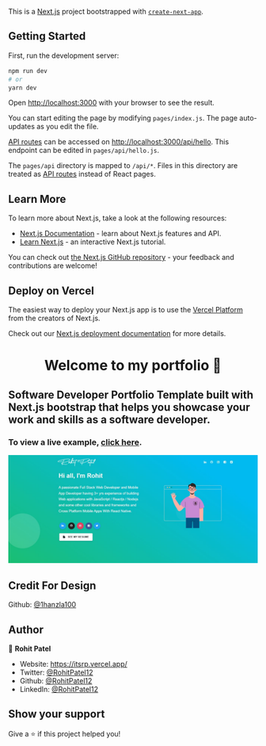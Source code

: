 This is a [Next.js](https://nextjs.org/) project bootstrapped with [`create-next-app`](https://github.com/vercel/next.js/tree/canary/packages/create-next-app).

## Getting Started

First, run the development server:

```bash
npm run dev
# or
yarn dev
```

Open [http://localhost:3000](http://localhost:3000) with your browser to see the result.

You can start editing the page by modifying `pages/index.js`. The page auto-updates as you edit the file.

[API routes](https://nextjs.org/docs/api-routes/introduction) can be accessed on [http://localhost:3000/api/hello](http://localhost:3000/api/hello). This endpoint can be edited in `pages/api/hello.js`.

The `pages/api` directory is mapped to `/api/*`. Files in this directory are treated as [API routes](https://nextjs.org/docs/api-routes/introduction) instead of React pages.

## Learn More

To learn more about Next.js, take a look at the following resources:

- [Next.js Documentation](https://nextjs.org/docs) - learn about Next.js features and API.
- [Learn Next.js](https://nextjs.org/learn) - an interactive Next.js tutorial.

You can check out [the Next.js GitHub repository](https://github.com/vercel/next.js/) - your feedback and contributions are welcome!

## Deploy on Vercel

The easiest way to deploy your Next.js app is to use the [Vercel Platform](https://vercel.com/new?utm_medium=default-template&filter=next.js&utm_source=create-next-app&utm_campaign=create-next-app-readme) from the creators of Next.js.

Check out our [Next.js deployment documentation](https://nextjs.org/docs/deployment) for more details.

<h1 align="center">Welcome to my portfolio 👋</h1>

## Software Developer Portfolio Template built with Next.js bootstrap that helps you showcase your work and skills as a software developer.

### To view a live example, **[click here]()**.

<p align="center">
  <kbd>
    <img src="https://github.com/RohitPatel12/Portfolio_Vercel/blob/main/picture.PNG"></img>
  </kbd>
</p>

## Credit For Design

Github: [@1hanzla100](https://github.com/1hanzla100)

## Author

👤 **Rohit Patel**

- Website: https://itsrp.vercel.app/
- Twitter: [@RohitPatel12]()
- Github: [@RohitPatel12](https://github.com/RohitPatel12)
- LinkedIn: [@RohitPatel12](https://www.linkedin.com/in/rohit-patel-857b5416b/)

## Show your support

Give a ⭐️ if this project helped you!
